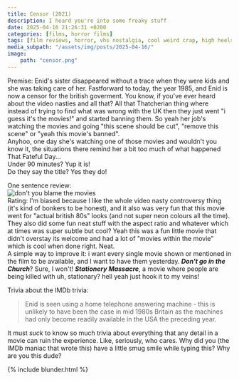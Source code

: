 ```yaml
---
title: Censor (2021)
description: I heard you're into some freaky stuff
date: 2025-04-16 21:26:31 +0200
categories: [films, horror films]
tags: [film reviews, horror, vhs nostalgia, cool weird crap, high heels and leather, irish people are weird, pretty metal, satanic panic, they say the title]
media_subpath: "/assets/img/posts/2025-04-16/"
image:
    path: "censor.png"
---
```

<span class="reviewsection">Premise:</span> Enid's sister disappeared without a trace when they were kids and she was taking care of her. Fastforward to today, the year 1985, and Enid is now a censor for the british goverment. You know, if you've ever heard about the video nasties and all that? All that Thatcherian thing where instead of trying to find what was wrong with the UK then they just went "i guess it's the movies!" and started banning them. So yeah her job's watching the movies and going "this scene should be cut", "remove this scene" or "yeah this movie's banned".<br/>Anyhoo, one day she's watching one of those movies and wouldn't you know it, the situations there remind her a bit too much of what happened That Fateful Day...<br/>
<span class="reviewsection">Under 90 minutes?</span> Yup it is!<br/>
<span class="reviewsection">Do they say the title?</span> Yes they do!

<span class="reviewsection">One sentence review:</span><br/>![don't you blame the movies](dontyoublamethemovies.gif)<br/>
<span class="reviewsection">Rating:</span> I'm biased because I like the whole video nasty controversy thing (it's kind of bonkers to be honest), and it also was very fun that this movie went for "actual british 80s" looks (and not super neon colours all the time). They also did some fun neat stuff with the aspect ratio and whatever which at times was super subtle but cool? Yeah this was a fun little movie that didn't overstay its welcome and had a lot of "movies within the movie" which is cool when done right. Neat.<br/>
<span class="reviewsection">A simple way to improve it:</span> i want every single movie shown or mentioned in the film to be available, and I want to have them yesterday. ***Don't go in the Church***? Sure, I won't! ***Stationery Massacre***, a movie where people are being killed with uh, stationary? hell yeah just hook it to my veins!

<span class="reviewsection">Trivia about the IMDb trivia:</span>
> Enid is seen using a home telephone answering machine - this is unlikely to have been the case in mid 1980s Britain as the machines had only become readily available in the USA the preceding year.

It must *suck* to know so much trivia about everything that any detail in a movie can ruin the experience. Like, seriously, who cares. Why did you (the IMDb maniac that wrote this) have a little smug smile while typing this? Why are you this dude?

{% include blunder.html %}